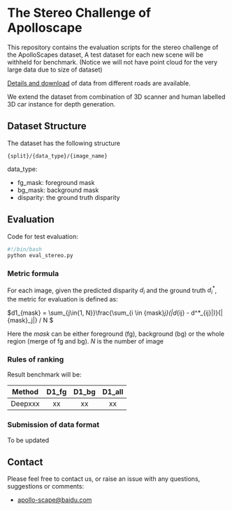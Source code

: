
# The Stereo Challenge of Apolloscape
This repository contains the evaluation scripts for the stereo challenge of the ApolloScapes dataset,
A test dataset for each new scene will be withheld for benchmark. (Notice we will not have point cloud for the very large data due to size of dataset)

[Details and download](http://apolloscape.auto/stereo.html) of data from different roads are available.

We extend the dataset from combination of 3D scanner and human labelled 3D car instance for depth generation.

## Dataset Structure

The dataset has the following structure
```
{split}/{data_type}/{image_name}
```
data_type:
- fg_mask: foreground mask
- bg_mask: background mask
- disparity: the ground truth disparity

## Evaluation

Code for test evaluation: 
```bash
#!/bin/bash
python eval_stereo.py 
```

### Metric formula

For each image, given the predicted disparity $d_i$ and  the ground truth $d^*_i$, the metric for evaluation is defined as: 



$d1_{mask} = \sum_{j\in\{1, N\}}\frac{\sum_{i \in {mask}_j}(\|d_{ij} - d^*_{ij}\|)}{|{mask}_j|} / N $

Here the $mask$ can be either foreground (fg), background (bg) or the whole region (merge of fg and bg). $N$ is the number of image


### Rules of ranking

Result benchmark will be:

| Method | D1_fg | D1_bg | D1_all | 
| ------ |:------:|:------:|:------:|
| Deepxxx |xx  | xx  | xx | xx | 



### Submission of data format
To be updated

## Contact
Please feel free to contact us, or raise an issue with any questions, suggestions or comments:
* apollo-scape@baidu.com

